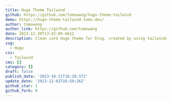 ```yaml
---
title: Hugo Theme Tailwind
github: https://github.com/tomowang/hugo-theme-tailwind
demo: https://hugo-theme-tailwind.tomo.dev/
author: tomowang
author_link: https://github.com/tomowang
date: 2023-11-30T13:42:09.661Z
description: Clean card Hugo theme for blog, created by using tailwindcss
ssg:
  - Hugo
css:
  - Tailwind
cms: []
category: []
draft: false
publish_date: '2023-10-21T16:20:37Z'
update_date: '2023-12-02T16:59:26Z'
github_star: 1
github_fork: 0
---
```

